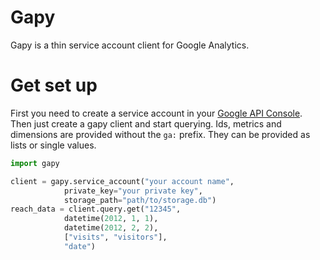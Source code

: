 # Gapy

Gapy is a thin service account client for Google Analytics. 

# Get set up

First you need to create a service account in your [Google API Console](https://code.google.com/apis/console).
Then just create a gapy client and start querying. Ids, metrics and dimensions are provided without the `ga:` prefix.
They can be provided as lists or single values.

```python
import gapy

client = gapy.service_account("your account name",
            private_key="your private key",
            storage_path="path/to/storage.db")
reach_data = client.query.get("12345",
            datetime(2012, 1, 1),
            datetime(2012, 2, 2),
            ["visits", "visitors"],
            "date")
```



